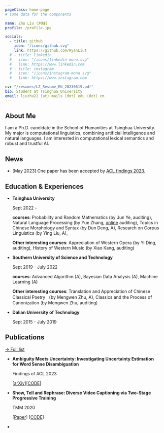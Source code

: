 ```yaml
---
pageClass: home-page
# some data for the components

name: Zhu Liu (刘柱)
profile: /profile.jpg

socials:
  - title: github
    icon: "/icons/github.svg"
    link: https://github.com/RyanLiut
  # - title: linkedin
  #   icon: "/icons/linkedin-mono.svg"
  #   link: https://www.linkedin.com
  # - title: instagram
  #   icon: "/icons/instagram-mono.svg"
  #   link: https://www.instagram.com

cv: "/resumes/LZ_Resume_EN_20230619.pdf"
bio: Student at Tsinghua University
email: liuzhu22 (at) mails (dot) edu (dot) cn
---
```


<ProfileSection :frontmatter="$page.frontmatter" />

## About Me

I am a Ph.D. candidate in the School of Humanities at Tsinghua University. My major is computational linguistics, combining artificial intelligence and natural languages. I am interested in computational lexical semantics and robust and trustful AI.


## News

- [May 2023] One paper has been accepted by [ACL findings 2023](https://2023.aclweb.org/).


## Education & Experiences

- **Tsinghua University** 

  Sept 2022 - 

  **courses**: Probability and Random Mathematics (by Jun Ye, auditing), Natural Language Processing (by Yue Zhang, [online](https://www.zhihu.com/education/video-course/1564218549538607104) auditing), Topics in Chinese Morphology and Syntax (by Dun Deng, A), Research on Corpus Linguistics (by Ying Liu, A),

  **Other interesting courses**: Appreciation of Western Opera (by Yi Ding, auditing), History of Western Music (by Xiao Kang, auditing)

- **Southern University of Science and Technology**

  Sept 2019 - July 2022

  **courses**: Advanced Algorithm (A), Bayesian Data Analysis (A), Machine Learning (A)

  **Other interesting courses**: Translation and Appreciation of Chinese Classical Poetry （by Mengwen Zhu, A), Classics and the Process of Canonization (by Mengwen Zhu, auditing)

- **Dalian University of Technology**

  Sept 2015 - July 2019


## Publications

[→ Full list](/projects/)

* **Ambiguity Meets Uncertainty: Investigating Uncertainty Estimation for Word Sense Disambiguation**

  Findings of ACL 2023

  [[arXiv](https://arxiv.org/abs/2305.13119)]\[[CODE](https://github.com/RyanLiut/WSD-UE)\]

* **Show, Tell and Rephrase: Diverse Video Captioning via Two-Stage Progressive Training**

  TMM 2020

  \[[Paper](https://ieeexplore.ieee.org/document/9999037)] [[CODE](https://github.com/RyanLiut/STR)]

<!-- ## Awards & Honors

### Contests -->

- 

<!-- Custom style for this page -->

<style lang="stylus">

.theme-container.home-page .page
  font-size 14px
  font-family "lucida grande", "lucida sans unicode", lucida, "Helvetica Neue", Helvetica, Arial, sans-serif;
  p
    margin 0 0 0.5rem
  p, ul, ol
    line-height normal
  a
    font-weight normal
  .theme-default-content:not(.custom) > h2
    margin-bottom 0.5rem
  .theme-default-content:not(.custom) > h2:first-child + p
    margin-top 0.5rem
  .theme-default-content:not(.custom) > h3
    padding-top 4rem

  /* Override */
  .md-card
    margin-top 0.5em
    .card-image
      padding 0.2rem
      img
        max-width 120px
        max-height 120px
    .card-content p
      -webkit-margin-after 0.2em

@media (max-width: 419px)
  .theme-container.home-page .page
    p, ul, ol
      line-height 1.5

    .md-card
      .card-image
        img 
          width 100%
          max-width 400px

</style>

